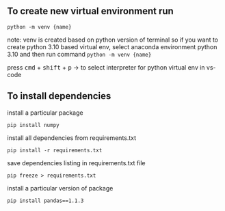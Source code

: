## To create new virtual environment run

`python -m venv {name}`

note: venv is created based on python version of terminal
so if you want to create python 3.10 based virtual env,
select anaconda environment python 3.10 and then run command `python -m venv {name}`

press <kbd>cmd</kbd> + <kbd>shift</kbd> + <kbd>p</kbd> -> to select interpreter for python virtual env in vs-code

## To install dependencies

install a particular package

`pip install numpy`

install all dependencies from requirements.txt

`pip install -r requirements.txt`

save dependencies listing in requirements.txt file

`pip freeze > requirements.txt`

install a particular version of package

`pip install pandas==1.1.3`
